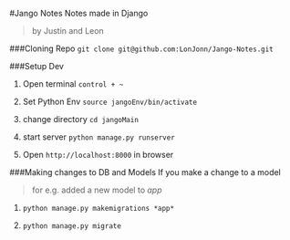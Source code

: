 #Jango Notes
Notes made in Django
>by Justin and Leon

###Cloning Repo
`git clone git@github.com:LonJonn/Jango-Notes.git`

###Setup Dev

1. Open terminal `control + ~`

2. Set Python Env `source jangoEnv/bin/activate` 

3. change directory `cd jangoMain`

4. start server `python manage.py runserver`

5. Open `http://localhost:8000` in browser

###Making changes to DB and Models
If you make a change to a model
>for e.g. added a new model to *app*

1. `python manage.py makemigrations *app*`

2. `python manage.py migrate`